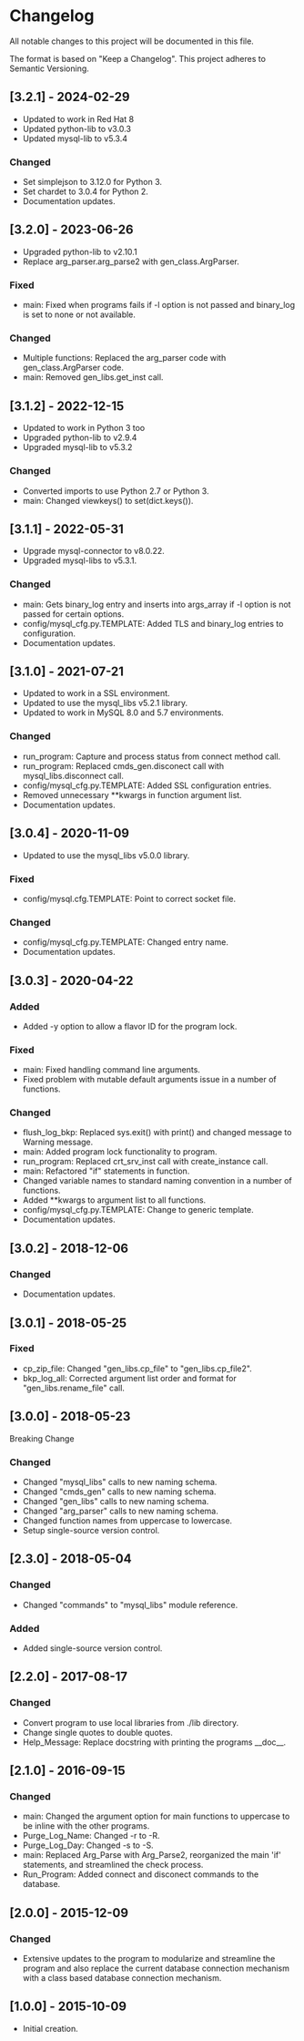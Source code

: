 # Changelog
All notable changes to this project will be documented in this file.

The format is based on "Keep a Changelog".  This project adheres to Semantic Versioning.


## [3.2.1] - 2024-02-29
- Updated to work in Red Hat 8
- Updated python-lib to v3.0.3
- Updated mysql-lib to v5.3.4

### Changed
- Set simplejson to 3.12.0 for Python 3.
- Set chardet to 3.0.4 for Python 2.
- Documentation updates.


## [3.2.0] - 2023-06-26
- Upgraded python-lib to v2.10.1
- Replace arg_parser.arg_parse2 with gen_class.ArgParser.

### Fixed
- main: Fixed when programs fails if -l option is not passed and binary_log is set to none or not available.

### Changed
- Multiple functions: Replaced the arg_parser code with gen_class.ArgParser code.
- main: Removed gen_libs.get_inst call.


## [3.1.2] - 2022-12-15
- Updated to work in Python 3 too
- Upgraded python-lib to v2.9.4
- Upgraded mysql-lib to v5.3.2
 
### Changed
- Converted imports to use Python 2.7 or Python 3.
- main: Changed viewkeys() to set(dict.keys()).


## [3.1.1] - 2022-05-31
- Upgrade mysql-connector to v8.0.22.
- Upgraded mysql-libs to v5.3.1.

### Changed
- main: Gets binary_log entry and inserts into args_array if -l option is not passed for certain options.
- config/mysql_cfg.py.TEMPLATE: Added TLS and binary_log entries to configuration.
- Documentation updates.


## [3.1.0] - 2021-07-21
- Updated to work in a SSL environment.
- Updated to use the mysql_libs v5.2.1 library.
- Updated to work in MySQL 8.0 and 5.7 environments.

### Changed
- run_program:  Capture and process status from connect method call.
- run_program:  Replaced cmds_gen.disconect call with mysql_libs.disconnect call.
- config/mysql_cfg.py.TEMPLATE: Added SSL configuration entries.
- Removed unnecessary \*\*kwargs in function argument list.
- Documentation updates.


## [3.0.4] - 2020-11-09
- Updated to use the mysql_libs v5.0.0 library.

### Fixed
- config/mysql.cfg.TEMPLATE:  Point to correct socket file.

### Changed
- config/mysql_cfg.py.TEMPLATE:  Changed entry name.
- Documentation updates.


## [3.0.3] - 2020-04-22
### Added
- Added -y option to allow a flavor ID for the program lock.

### Fixed
- main:  Fixed handling command line arguments.
- Fixed problem with mutable default arguments issue in a number of functions.

### Changed
- flush_log_bkp:  Replaced sys.exit() with print() and changed message to Warning message.
- main:  Added program lock functionality to program.
- run_program:  Replaced crt_srv_inst call with create_instance call.
- main:  Refactored "if" statements in function.
- Changed variable names to standard naming convention in a number of functions.
- Added \*\*kwargs to argument list to all functions.
- config/mysql_cfg.py.TEMPLATE:  Change to generic template.
- Documentation updates.


## [3.0.2] - 2018-12-06
### Changed
- Documentation updates.


## [3.0.1] - 2018-05-25
### Fixed
- cp_zip_file:  Changed "gen_libs.cp_file" to "gen_libs.cp_file2".
- bkp_log_all:  Corrected argument list order and format for "gen_libs.rename_file" call.


## [3.0.0] - 2018-05-23
Breaking Change

### Changed
- Changed "mysql_libs" calls to new naming schema.
- Changed "cmds_gen" calls to new naming schema.
- Changed "gen_libs" calls to new naming schema.
- Changed "arg_parser" calls to new naming schema.
- Changed function names from uppercase to lowercase.
- Setup single-source version control.


## [2.3.0] - 2018-05-04
### Changed
- Changed "commands" to "mysql_libs" module reference.

### Added
- Added single-source version control.


## [2.2.0] - 2017-08-17
### Changed
- Convert program to use local libraries from ./lib directory.
- Change single quotes to double quotes.
- Help_Message:  Replace docstring with printing the programs \_\_doc\_\_.


## [2.1.0] - 2016-09-15
### Changed
- main:  Changed the argument option for main functions to uppercase to be inline with the other programs.
- Purge_Log_Name:  Changed -r to -R.
- Purge_Log_Day:  Changed -s to -S.
- main:  Replaced Arg_Parse with Arg_Parse2, reorganized the main 'if' statements, and streamlined the check process.
- Run_Program:  Added connect and disconect commands to the database.


## [2.0.0] - 2015-12-09
### Changed
- Extensive updates to the program to modularize and streamline the program and also replace the current database connection mechanism with a class based database connection mechanism.


## [1.0.0] - 2015-10-09
- Initial creation.


